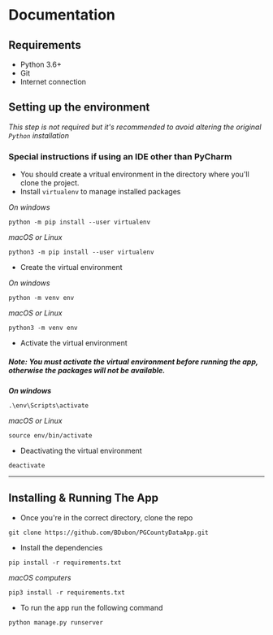 # Documentation

## Requirements
- Python 3.6+
- Git
- Internet connection

## Setting up the environment
*This step is not required but it's recommended to avoid altering the original `Python` installation*

### Special instructions if using an IDE other than PyCharm
- You should create a vritual environment in the directory where you'll clone the project. 
- Install `virtualenv` to manage installed packages

*On windows*
```
python -m pip install --user virtualenv
```
*macOS or Linux*
```
python3 -m pip install --user virtualenv
```
- Create the virtual environment

*On windows*
```
python -m venv env
```
*macOS or Linux*
```
python3 -m venv env
```

- Activate the virtual environment

##### *Note: You must activate the virtual environment before running the app, otherwise the packages will not be available.*

***On windows***
```
.\env\Scripts\activate
```
*macOS or Linux*
```
source env/bin/activate
```
- Deactivating the virtual environment
```
deactivate
```

---

## Installing & Running The App
- Once you're in the correct directory, clone the repo
```
git clone https://github.com/BDubon/PGCountyDataApp.git
```

- Install the dependencies
```
pip install -r requirements.txt
```
*macOS computers*
```
pip3 install -r requirements.txt
```

- To run the app run the following command
```
python manage.py runserver
```
